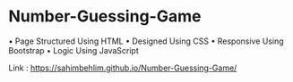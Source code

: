 # Number-Guessing-Game
• Page Structured Using HTML
• Designed Using CSS
• Responsive Using Bootstrap
• Logic Using JavaScript

Link : https://sahimbehlim.github.io/Number-Guessing-Game/
